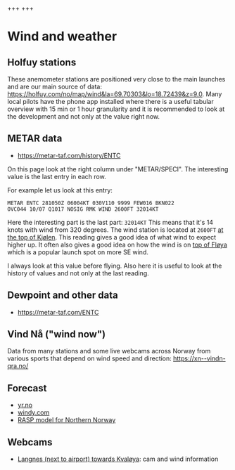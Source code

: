 +++
+++

# Wind and weather


## Holfuy stations

These anemometer stations are positioned very close to the main launches and
are our main source of data:
<https://holfuy.com/no/map/wind&la=69.70303&lo=18.72439&z=9.0>.
Many local pilots have the phone app installed where there is a useful tabular
overview with 15 min or 1 hour granularity and it is recommended to look at the
development and not only at the value right now.


## METAR data

- <https://metar-taf.com/history/ENTC>

On this page look at the right column under "METAR/SPECI". The interesting value is the last entry in each row.

For example let us look at this entry:
```
METAR ENTC 281050Z 06004KT 030V110 9999 FEW016 BKN022
OVC044 10/07 Q1017 NOSIG RMK WIND 2600FT 32014KT
```

Here the interesting part is the last part: `32014KT` This means that it's 14 knots with wind
from 320 degrees. The wind station is located at `2600FT` [at the top of
Kjølen](https://norgeskart.no/#!?project=norgeskart&layers=1002&zoom=10&lat=7735943.68&lon=648327.31&markerLat=7740715.707866439&markerLon=646317.8149576897&p=searchOptionsPanel&sok=Stor-Kj%C3%B8len).
This reading gives a good idea of what wind to expect higher up. It often also
gives a good idea on how the wind is on [top of
Fløya](https://norgeskart.no/#!?project=norgeskart&layers=1002&zoom=12&lat=7729925.28&lon=654681.09&markerLat=7728628.13872784&markerLon=655309.1682911265&p=searchOptionsPanel&sok=Fl%C3%B8ya)
which is a popular launch spot on more SE wind.

I always look at this value before flying. Also here it is useful to look at
the history of values and not only at the last reading.


## Dewpoint and other data

- <https://metar-taf.com/ENTC>


## Vind Nå ("wind now")

Data from many stations and some live webcams across Norway from various sports
that depend on wind speed and direction: <https://xn--vindn-qra.no/>


## Forecast

- [yr.no](https://www.yr.no/nb/detaljer/tabell/1-305409/Norge/Troms%20og%20Finnmark/Troms%C3%B8/Troms%C3%B8)
- [windy.com](https://www.windy.com/?69.629,18.774,10)
- [RASP model for Northern Norway](https://rasp.skyltdirect.se/scandinavia/showmap.php?conf=nonorth)


## Webcams

- [Langnes (next to airport) towards Kvaløya](http://um0.no/cam.html): cam and wind information

